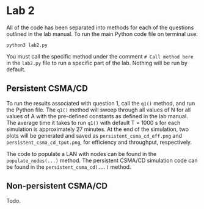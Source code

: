 # Lab 2

All of the code has been separated into methods for each of the questions outlined in the lab manual. To run the main Python code file on terminal use:

`python3 lab2.py`

You must call the specific method under the comment `# Call method here` in the `lab2.py` file to run a specific part of the lab. Nothing will be run by default.

## Persistent CSMA/CD

To run the results associated with question 1, call the `q1()` method, and run the Python file. The `q1()` method will sweep through all values of N for all values of A with the pre-defined constants as defined in the lab manual. The average time it takes to run `q1()` with default T = 1000 s for each simulation is approximately 27 minutes. At the end of the simulation, two plots will be generated and saved as `persistent_csma_cd_eff.png` and `persistent_csma_cd_tput.png`, for efficiency and throughput, respectively.

The code to populate a LAN with nodes can be found in the `populate_nodes(...)` method. The persistent CSMA/CD simulation code can be found in the `persistent_csma_cd(...)` method.

## Non-persistent CSMA/CD

Todo.

